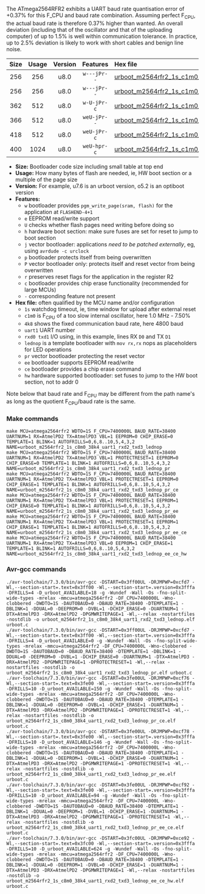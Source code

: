 The ATmega2564RFR2 exhibits a UART baud rate quantisation error of +0.37% for this F_CPU and baud rate combination. Assuming perfect F<sub>CPU</sub>, the actual baud rate is therefore 0.37% higher than wanted. An overall deviation (including that of the oscillator and that of the uploading computer) of up to 1.5% is well within communication tolerance. In practice, up to 2.5% deviation is likely to work with short cables and benign line noise.

|Size|Usage|Version|Features|Hex file|
|:-:|:-:|:-:|:-:|:--|
|256|256|u8.0|`w---jPr--`|[urboot_m2564rfr2_1s_c1m0_4k8_uart1_rxd2_txd3_lednop.hex](https://raw.githubusercontent.com/stefanrueger/urboot.hex/main/mcus/atmega2564rfr2/watchdog_1_s/internal_oscillator_c-7.50%25/%2B1m000000_hz/%2B%2B%2B4k8_baud/uart1_rxd2_txd3/lednop/urboot_m2564rfr2_1s_c1m0_4k8_uart1_rxd2_txd3_lednop.hex)|
|256|256|u8.0|`w---jPr--`|[urboot_m2564rfr2_1s_c1m0_4k8_uart1_rxd2_txd3_lednop_pr.hex](https://raw.githubusercontent.com/stefanrueger/urboot.hex/main/mcus/atmega2564rfr2/watchdog_1_s/internal_oscillator_c-7.50%25/%2B1m000000_hz/%2B%2B%2B4k8_baud/uart1_rxd2_txd3/lednop/urboot_m2564rfr2_1s_c1m0_4k8_uart1_rxd2_txd3_lednop_pr.hex)|
|362|512|u8.0|`w-U-jPr-c`|[urboot_m2564rfr2_1s_c1m0_4k8_uart1_rxd2_txd3_lednop_pr_ce.hex](https://raw.githubusercontent.com/stefanrueger/urboot.hex/main/mcus/atmega2564rfr2/watchdog_1_s/internal_oscillator_c-7.50%25/%2B1m000000_hz/%2B%2B%2B4k8_baud/uart1_rxd2_txd3/lednop/urboot_m2564rfr2_1s_c1m0_4k8_uart1_rxd2_txd3_lednop_pr_ce.hex)|
|366|512|u8.0|`weU-jPr--`|[urboot_m2564rfr2_1s_c1m0_4k8_uart1_rxd2_txd3_lednop_pr_ee.hex](https://raw.githubusercontent.com/stefanrueger/urboot.hex/main/mcus/atmega2564rfr2/watchdog_1_s/internal_oscillator_c-7.50%25/%2B1m000000_hz/%2B%2B%2B4k8_baud/uart1_rxd2_txd3/lednop/urboot_m2564rfr2_1s_c1m0_4k8_uart1_rxd2_txd3_lednop_pr_ee.hex)|
|418|512|u8.0|`weU-jPr-c`|[urboot_m2564rfr2_1s_c1m0_4k8_uart1_rxd2_txd3_lednop_pr_ee_ce.hex](https://raw.githubusercontent.com/stefanrueger/urboot.hex/main/mcus/atmega2564rfr2/watchdog_1_s/internal_oscillator_c-7.50%25/%2B1m000000_hz/%2B%2B%2B4k8_baud/uart1_rxd2_txd3/lednop/urboot_m2564rfr2_1s_c1m0_4k8_uart1_rxd2_txd3_lednop_pr_ee_ce.hex)|
|400|1024|u8.0|`weU-hpr-c`|[urboot_m2564rfr2_1s_c1m0_4k8_uart1_rxd2_txd3_lednop_ee_ce_hw.hex](https://raw.githubusercontent.com/stefanrueger/urboot.hex/main/mcus/atmega2564rfr2/watchdog_1_s/internal_oscillator_c-7.50%25/%2B1m000000_hz/%2B%2B%2B4k8_baud/uart1_rxd2_txd3/lednop/urboot_m2564rfr2_1s_c1m0_4k8_uart1_rxd2_txd3_lednop_ee_ce_hw.hex)|

- **Size:** Bootloader code size including small table at top end
- **Usage:** How many bytes of flash are needed, ie, HW boot section or a multiple of the page size
- **Version:** For example, u7.6 is an urboot version, o5.2 is an optiboot version
- **Features:**
  + `w` bootloader provides `pgm_write_page(sram, flash)` for the application at `FLASHEND-4+1`
  + `e` EEPROM read/write support
  + `U` checks whether flash pages need writing before doing so
  + `h` hardware boot section: make sure fuses are set for reset to jump to boot section
  + `j` vector bootloader: applications *need to be patched externally*, eg, using `avrdude -c urclock`
  + `p` bootloader protects itself from being overwritten
  + `P` vector bootloader only: protects itself and reset vector from being overwritten
  + `r` preserves reset flags for the application in the register R2
  + `c` bootloader provides chip erase functionality (recommended for large MCUs)
  + `-` corresponding feature not present
- **Hex file:** often qualified by the MCU name and/or configuration
  + `1s` watchdog timeout, ie, time window for upload after external reset
  + `c1m0` is F<sub>CPU</sub> of a too slow internal oscillator, here 1.0 MHz - 7.50%
  + `4k8` shows the fixed communication baud rate, here 4800 baud
  + `uart1` UART number
  + `rxd0 txd1` I/O using, in this example, lines RX `D0` and TX `D1`
  + `lednop` is a template bootloader with `mov rx,rx` nops as placeholders for LED operations
  + `pr` vector bootloader protecting the reset vector
  + `ee` bootloader supports EEPROM read/write
  + `ce` bootloader provides a chip erase command
  + `hw` hardware supported bootloader: set fuses to jump to the HW boot section, not to addr 0


Note below that baud rate and F<sub>CPU</sub> may be different from the path name's as long as the quotient F<sub>CPU</sub>/baud rate is the same.

### Make commands
```
make MCU=atmega2564rfr2 WDTO=1S F_CPU=7400000L BAUD_RATE=38400 UARTNUM=1 RX=AtmelPD2 TX=AtmelPD3 VBL=1 EEPROM=0 CHIP_ERASE=0 TEMPLATE=1 BLINK=1 AUTOFRILLS=0,6,8..10,5,4,3,2 NAME=urboot_m2564rfr2_1s_c8m0_38k4_uart1_rxd2_txd3_lednop
make MCU=atmega2564rfr2 WDTO=1S F_CPU=7400000L BAUD_RATE=38400 UARTNUM=1 RX=AtmelPD2 TX=AtmelPD3 VBL=1 PROTECTRESET=1 EEPROM=0 CHIP_ERASE=0 TEMPLATE=1 BLINK=1 AUTOFRILLS=0,6,8..10,5,4,3,2 NAME=urboot_m2564rfr2_1s_c8m0_38k4_uart1_rxd2_txd3_lednop_pr
make MCU=atmega2564rfr2 WDTO=1S F_CPU=7400000L BAUD_RATE=38400 UARTNUM=1 RX=AtmelPD2 TX=AtmelPD3 VBL=1 PROTECTRESET=1 EEPROM=0 CHIP_ERASE=1 TEMPLATE=1 BLINK=1 AUTOFRILLS=0,6,8..10,5,4,3,2 NAME=urboot_m2564rfr2_1s_c8m0_38k4_uart1_rxd2_txd3_lednop_pr_ce
make MCU=atmega2564rfr2 WDTO=1S F_CPU=7400000L BAUD_RATE=38400 UARTNUM=1 RX=AtmelPD2 TX=AtmelPD3 VBL=1 PROTECTRESET=1 EEPROM=1 CHIP_ERASE=0 TEMPLATE=1 BLINK=1 AUTOFRILLS=0,6,8..10,5,4,3,2 NAME=urboot_m2564rfr2_1s_c8m0_38k4_uart1_rxd2_txd3_lednop_pr_ee
make MCU=atmega2564rfr2 WDTO=1S F_CPU=7400000L BAUD_RATE=38400 UARTNUM=1 RX=AtmelPD2 TX=AtmelPD3 VBL=1 PROTECTRESET=1 EEPROM=1 CHIP_ERASE=1 TEMPLATE=1 BLINK=1 AUTOFRILLS=0,6,8..10,5,4,3,2 NAME=urboot_m2564rfr2_1s_c8m0_38k4_uart1_rxd2_txd3_lednop_pr_ee_ce
make MCU=atmega2564rfr2 WDTO=1S F_CPU=7400000L BAUD_RATE=38400 UARTNUM=1 RX=AtmelPD2 TX=AtmelPD3 VBL=0 EEPROM=1 CHIP_ERASE=1 TEMPLATE=1 BLINK=1 AUTOFRILLS=0,6,8..10,5,4,3,2 NAME=urboot_m2564rfr2_1s_c8m0_38k4_uart1_rxd2_txd3_lednop_ee_ce_hw
```

### Avr-gcc commands
```
./avr-toolchain/7.3.0/bin/avr-gcc -DSTART=0x3ff00UL -DRJMPWP=0xcfd7 -Wl,--section-start=.text=0x3ff00 -Wl,--section-start=.version=0x3fffa -DFRILLS=4 -D_urboot_AVAILABLE=18 -g -Wundef -Wall -Os -fno-split-wide-types -mrelax -mmcu=atmega2564rfr2 -DF_CPU=7400000L -Wno-clobbered -DWDTO=1S -DAUTOBAUD=0 -DBAUD_RATE=38400 -DTEMPLATE=1 -DBLINK=1 -DDUAL=0 -DEEPROM=0 -DVBL=1 -DCHIP_ERASE=0 -DUARTNUM=1 -DTX=AtmelPD3 -DRX=AtmelPD2 -DPGMWRITEPAGE=1 -Wl,--relax -nostartfiles -nostdlib -o urboot_m2564rfr2_1s_c8m0_38k4_uart1_rxd2_txd3_lednop.elf urboot.c
./avr-toolchain/7.3.0/bin/avr-gcc -DSTART=0x3ff00UL -DRJMPWP=0xcfd7 -Wl,--section-start=.text=0x3ff00 -Wl,--section-start=.version=0x3fffa -DFRILLS=4 -D_urboot_AVAILABLE=0 -g -Wundef -Wall -Os -fno-split-wide-types -mrelax -mmcu=atmega2564rfr2 -DF_CPU=7400000L -Wno-clobbered -DWDTO=1S -DAUTOBAUD=0 -DBAUD_RATE=38400 -DTEMPLATE=1 -DBLINK=1 -DDUAL=0 -DEEPROM=0 -DVBL=1 -DCHIP_ERASE=0 -DUARTNUM=1 -DTX=AtmelPD3 -DRX=AtmelPD2 -DPGMWRITEPAGE=1 -DPROTECTRESET=1 -Wl,--relax -nostartfiles -nostdlib -o urboot_m2564rfr2_1s_c8m0_38k4_uart1_rxd2_txd3_lednop_pr.elf urboot.c
./avr-toolchain/7.3.0/bin/avr-gcc -DSTART=0x3fe00UL -DRJMPWP=0xcf76 -Wl,--section-start=.text=0x3fe00 -Wl,--section-start=.version=0x3fffa -DFRILLS=10 -D_urboot_AVAILABLE=150 -g -Wundef -Wall -Os -fno-split-wide-types -mrelax -mmcu=atmega2564rfr2 -DF_CPU=7400000L -Wno-clobbered -DWDTO=1S -DAUTOBAUD=0 -DBAUD_RATE=38400 -DTEMPLATE=1 -DBLINK=1 -DDUAL=0 -DEEPROM=0 -DVBL=1 -DCHIP_ERASE=1 -DUARTNUM=1 -DTX=AtmelPD3 -DRX=AtmelPD2 -DPGMWRITEPAGE=1 -DPROTECTRESET=1 -Wl,--relax -nostartfiles -nostdlib -o urboot_m2564rfr2_1s_c8m0_38k4_uart1_rxd2_txd3_lednop_pr_ce.elf urboot.c
./avr-toolchain/7.3.0/bin/avr-gcc -DSTART=0x3fe00UL -DRJMPWP=0xcf78 -Wl,--section-start=.text=0x3fe00 -Wl,--section-start=.version=0x3fffa -DFRILLS=10 -D_urboot_AVAILABLE=146 -g -Wundef -Wall -Os -fno-split-wide-types -mrelax -mmcu=atmega2564rfr2 -DF_CPU=7400000L -Wno-clobbered -DWDTO=1S -DAUTOBAUD=0 -DBAUD_RATE=38400 -DTEMPLATE=1 -DBLINK=1 -DDUAL=0 -DEEPROM=1 -DVBL=1 -DCHIP_ERASE=0 -DUARTNUM=1 -DTX=AtmelPD3 -DRX=AtmelPD2 -DPGMWRITEPAGE=1 -DPROTECTRESET=1 -Wl,--relax -nostartfiles -nostdlib -o urboot_m2564rfr2_1s_c8m0_38k4_uart1_rxd2_txd3_lednop_pr_ee.elf urboot.c
./avr-toolchain/7.3.0/bin/avr-gcc -DSTART=0x3fe00UL -DRJMPWP=0xcf92 -Wl,--section-start=.text=0x3fe00 -Wl,--section-start=.version=0x3fffa -DFRILLS=10 -D_urboot_AVAILABLE=94 -g -Wundef -Wall -Os -fno-split-wide-types -mrelax -mmcu=atmega2564rfr2 -DF_CPU=7400000L -Wno-clobbered -DWDTO=1S -DAUTOBAUD=0 -DBAUD_RATE=38400 -DTEMPLATE=1 -DBLINK=1 -DDUAL=0 -DEEPROM=1 -DVBL=1 -DCHIP_ERASE=1 -DUARTNUM=1 -DTX=AtmelPD3 -DRX=AtmelPD2 -DPGMWRITEPAGE=1 -DPROTECTRESET=1 -Wl,--relax -nostartfiles -nostdlib -o urboot_m2564rfr2_1s_c8m0_38k4_uart1_rxd2_txd3_lednop_pr_ee_ce.elf urboot.c
./avr-toolchain/7.3.0/bin/avr-gcc -DSTART=0x3fc00UL -DRJMPWP=0xce92 -Wl,--section-start=.text=0x3fc00 -Wl,--section-start=.version=0x3fffa -DFRILLS=10 -D_urboot_AVAILABLE=624 -g -Wundef -Wall -Os -fno-split-wide-types -mrelax -mmcu=atmega2564rfr2 -DF_CPU=7400000L -Wno-clobbered -DWDTO=1S -DAUTOBAUD=0 -DBAUD_RATE=38400 -DTEMPLATE=1 -DBLINK=1 -DDUAL=0 -DEEPROM=1 -DVBL=0 -DCHIP_ERASE=1 -DUARTNUM=1 -DTX=AtmelPD3 -DRX=AtmelPD2 -DPGMWRITEPAGE=1 -Wl,--relax -nostartfiles -nostdlib -o urboot_m2564rfr2_1s_c8m0_38k4_uart1_rxd2_txd3_lednop_ee_ce_hw.elf urboot.c
```

